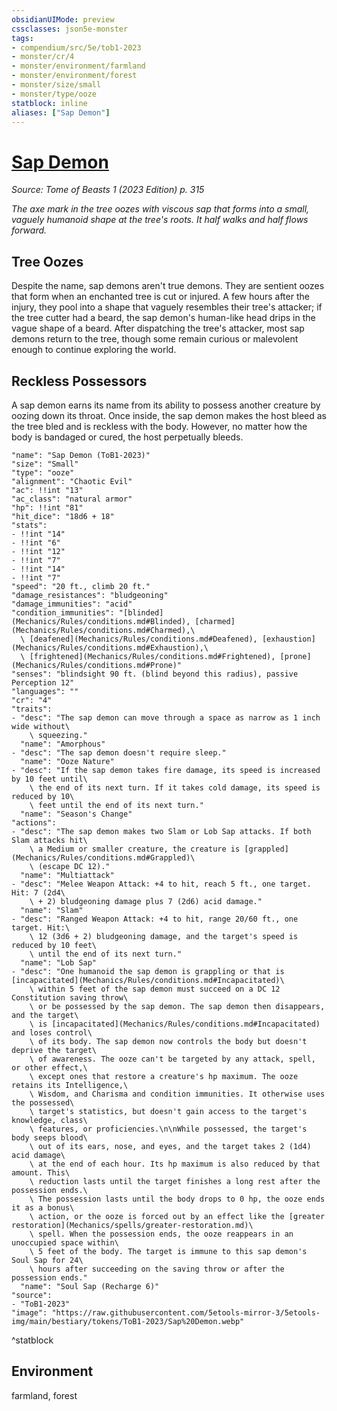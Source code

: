 ```yaml
---
obsidianUIMode: preview
cssclasses: json5e-monster
tags:
- compendium/src/5e/tob1-2023
- monster/cr/4
- monster/environment/farmland
- monster/environment/forest
- monster/size/small
- monster/type/ooze
statblock: inline
aliases: ["Sap Demon"]
---
```

# [Sap Demon](Mechanics\bestiary\ooze/sap-demon-tob1-2023.md)
*Source: Tome of Beasts 1 (2023 Edition) p. 315*  

*The axe mark in the tree oozes with viscous sap that forms into a small, vaguely humanoid shape at the tree's roots. It half walks and half flows forward.*

## Tree Oozes

Despite the name, sap demons aren't true demons. They are sentient oozes that form when an enchanted tree is cut or injured. A few hours after the injury, they pool into a shape that vaguely resembles their tree's attacker; if the tree cutter had a beard, the sap demon's human-like head drips in the vague shape of a beard. After dispatching the tree's attacker, most sap demons return to the tree, though some remain curious or malevolent enough to continue exploring the world.

## Reckless Possessors

A sap demon earns its name from its ability to possess another creature by oozing down its throat. Once inside, the sap demon makes the host bleed as the tree bled and is reckless with the body. However, no matter how the body is bandaged or cured, the host perpetually bleeds.

```statblock
"name": "Sap Demon (ToB1-2023)"
"size": "Small"
"type": "ooze"
"alignment": "Chaotic Evil"
"ac": !!int "13"
"ac_class": "natural armor"
"hp": !!int "81"
"hit_dice": "18d6 + 18"
"stats":
- !!int "14"
- !!int "6"
- !!int "12"
- !!int "7"
- !!int "14"
- !!int "7"
"speed": "20 ft., climb 20 ft."
"damage_resistances": "bludgeoning"
"damage_immunities": "acid"
"condition_immunities": "[blinded](Mechanics/Rules/conditions.md#Blinded), [charmed](Mechanics/Rules/conditions.md#Charmed),\
  \ [deafened](Mechanics/Rules/conditions.md#Deafened), [exhaustion](Mechanics/Rules/conditions.md#Exhaustion),\
  \ [frightened](Mechanics/Rules/conditions.md#Frightened), [prone](Mechanics/Rules/conditions.md#Prone)"
"senses": "blindsight 90 ft. (blind beyond this radius), passive Perception 12"
"languages": ""
"cr": "4"
"traits":
- "desc": "The sap demon can move through a space as narrow as 1 inch wide without\
    \ squeezing."
  "name": "Amorphous"
- "desc": "The sap demon doesn't require sleep."
  "name": "Ooze Nature"
- "desc": "If the sap demon takes fire damage, its speed is increased by 10 feet until\
    \ the end of its next turn. If it takes cold damage, its speed is reduced by 10\
    \ feet until the end of its next turn."
  "name": "Season's Change"
"actions":
- "desc": "The sap demon makes two Slam or Lob Sap attacks. If both Slam attacks hit\
    \ a Medium or smaller creature, the creature is [grappled](Mechanics/Rules/conditions.md#Grappled)\
    \ (escape DC 12)."
  "name": "Multiattack"
- "desc": "Melee Weapon Attack: +4 to hit, reach 5 ft., one target. Hit: 7 (2d4\
    \ + 2) bludgeoning damage plus 7 (2d6) acid damage."
  "name": "Slam"
- "desc": "Ranged Weapon Attack: +4 to hit, range 20/60 ft., one target. Hit:\
    \ 12 (3d6 + 2) bludgeoning damage, and the target's speed is reduced by 10 feet\
    \ until the end of its next turn."
  "name": "Lob Sap"
- "desc": "One humanoid the sap demon is grappling or that is [incapacitated](Mechanics/Rules/conditions.md#Incapacitated)\
    \ within 5 feet of the sap demon must succeed on a DC 12 Constitution saving throw\
    \ or be possessed by the sap demon. The sap demon then disappears, and the target\
    \ is [incapacitated](Mechanics/Rules/conditions.md#Incapacitated) and loses control\
    \ of its body. The sap demon now controls the body but doesn't deprive the target\
    \ of awareness. The ooze can't be targeted by any attack, spell, or other effect,\
    \ except ones that restore a creature's hp maximum. The ooze retains its Intelligence,\
    \ Wisdom, and Charisma and condition immunities. It otherwise uses the possessed\
    \ target's statistics, but doesn't gain access to the target's knowledge, class\
    \ features, or proficiencies.\n\nWhile possessed, the target's body seeps blood\
    \ out of its ears, nose, and eyes, and the target takes 2 (1d4) acid damage\
    \ at the end of each hour. Its hp maximum is also reduced by that amount. This\
    \ reduction lasts until the target finishes a long rest after the possession ends.\
    \ The possession lasts until the body drops to 0 hp, the ooze ends it as a bonus\
    \ action, or the ooze is forced out by an effect like the [greater restoration](Mechanics/spells/greater-restoration.md)\
    \ spell. When the possession ends, the ooze reappears in an unoccupied space within\
    \ 5 feet of the body. The target is immune to this sap demon's Soul Sap for 24\
    \ hours after succeeding on the saving throw or after the possession ends."
  "name": "Soul Sap (Recharge 6)"
"source":
- "ToB1-2023"
"image": "https://raw.githubusercontent.com/5etools-mirror-3/5etools-img/main/bestiary/tokens/ToB1-2023/Sap%20Demon.webp"
```
^statblock

## Environment

farmland, forest